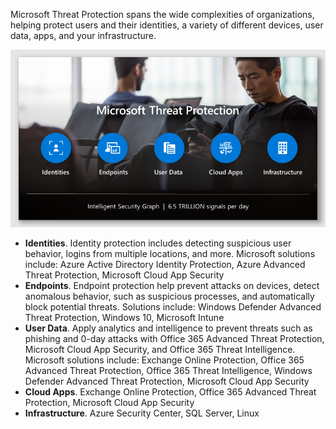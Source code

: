 Microsoft Threat Protection spans the wide complexities of organizations, helping protect users and their identities, a variety of different devices, user data, apps, and your infrastructure.

![Microsoft Threat Protection](../media/2-threat-protection.png)

- **Identities**. Identity protection includes detecting suspicious user behavior, logins from multiple locations, and more. Microsoft solutions include: Azure Active Directory Identity Protection, Azure Advanced Threat Protection, Microsoft Cloud App Security
- **Endpoints**. Endpoint protection help prevent attacks on devices, detect anomalous behavior, such as suspicious processes, and automatically block potential threats.  Solutions include: Windows Defender Advanced Threat Protection, Windows 10, Microsoft Intune
- **User Data**. Apply analytics and intelligence to prevent threats such as phishing and 0-day attacks with Office 365 Advanced Threat Protection, Microsoft Cloud App Security, and Office 365 Threat Intelligence. Microsoft solutions include: Exchange Online Protection, Office 365 Advanced Threat Protection, Office 365 Threat Intelligence, Windows Defender Advanced Threat Protection, Microsoft Cloud App Security
- **Cloud Apps**. Exchange Online Protection, Office 365 Advanced Threat Protection, Microsoft Cloud App Security
- **Infrastructure**. Azure Security Center, SQL Server, Linux
